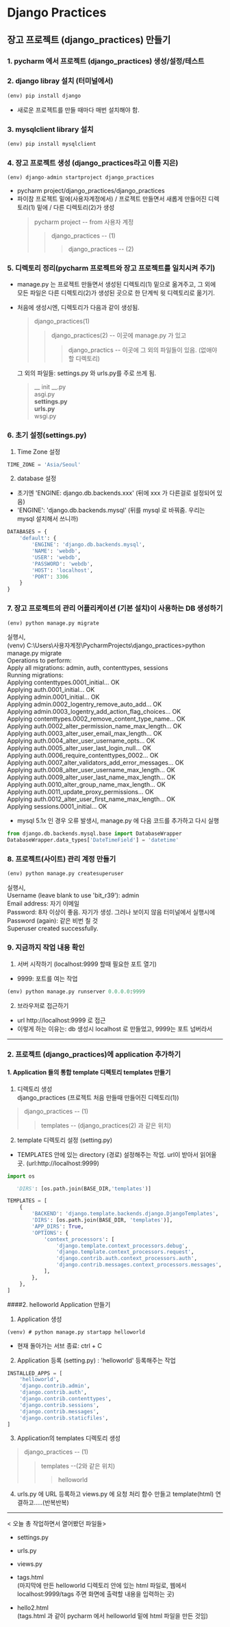 # Django Practices

## 장고 프로젝트 (django_practices) 만들기
### 1. pycharm 에서 프로젝트 (django_practices) 생성/설정/테스트

### 2. django libray 설치 (터미널에서) 
```python
(env) pip install django 
````
- 새로운 프로젝트를 만들 때마다 매번 설치해야 함.

### 3. mysqlclient library 설치 
```python
(env) pip install mysqlclient
```
### 4. 장고 프로젝트 생성 (django_practices라고 이름 지은)
```python
(env) django-admin startproject django_practices
```
- pycharm project/django_practices/django_practices  
- 파이참 프로젝트 밑에(사용자계정에서) / 
  프로젝트 만들면서 새롭게 만들어진 디렉토리(1) 밑에 / 
  다른 디렉토리(2)가 생성
  >pycharm project -- from 사용자 계정
  > >django_practices -- (1)
  > >>django_practices -- (2)

### 5. 디렉토리 정리(pycharm 프로젝트와 장고 프로젝트를 일치시켜 주기)

- manage.py 는 프로젝트 만들면서 생성된 디렉토리(1) 밑으로 옮겨주고,
그 외에 모든 파일은 다른 디렉토리(2)가 생성된 곳으로 한 단계씩 윗 디렉토리로 옮기기.
- 처음에 생성시엔, 디렉토리가 다음과 같이 생성됨.
  >django_practices(1)
  > >django_practices(2) -- 이곳에 manage.py 가 있고
  > >>django_practics -- 이곳에 그 외의 파일들이 있음. (없애야 할 디렉토리)
   
  그 외의 파일들: settings.py 와 urls.py를 주로 쓰게 됨.
  >__ init __.py  
  > asgi.py  
  > __settings.py__  
  > __urls.py__  
  > wsgi.py
### 6. 초기 설정(settings.py)
1) Time Zone 설정
```python
TIME_ZONE = 'Asia/Seoul'
```
2) database 설정 
- 초기엔 'ENGINE: django.db.backends.xxx' (뒤에 xxx 가 다른걸로 설정되어 있음)
- 'ENGINE': 'django.db.backends.mysql' (뒤를 mysql 로 바꿔줌. 우리는 mysql 설치해서 쓰니까)
```python
DATABASES = {
    'default': {
        'ENGINE': 'django.db.backends.mysql',
        'NAME': 'webdb',
        'USER': 'webdb',
        'PASSWORD': 'webdb',
        'HOST': 'localhost',
        'PORT': 3306
    }
}
```
### 7. 장고 프로젝트의 관리 어플리케이션 (기본 설치)이 사용하는 DB 생성하기
```python
(env) python manage.py migrate
```
실행시,  
(venv) C:\Users\사용자계정\PycharmProjects\django_practices>python manage.py migrate  
Operations to perform:  
  Apply all migrations: admin, auth, contenttypes, sessions  
Running migrations:  
  Applying contenttypes.0001_initial... OK  
  Applying auth.0001_initial... OK  
  Applying admin.0001_initial... OK  
  Applying admin.0002_logentry_remove_auto_add... OK  
  Applying admin.0003_logentry_add_action_flag_choices... OK  
  Applying contenttypes.0002_remove_content_type_name... OK  
  Applying auth.0002_alter_permission_name_max_length... OK  
  Applying auth.0003_alter_user_email_max_length... OK  
  Applying auth.0004_alter_user_username_opts... OK  
  Applying auth.0005_alter_user_last_login_null... OK  
  Applying auth.0006_require_contenttypes_0002... OK  
  Applying auth.0007_alter_validators_add_error_messages... OK  
  Applying auth.0008_alter_user_username_max_length... OK  
  Applying auth.0009_alter_user_last_name_max_length... OK  
  Applying auth.0010_alter_group_name_max_length... OK  
  Applying auth.0011_update_proxy_permissions... OK  
  Applying auth.0012_alter_user_first_name_max_length... OK  
  Applying sessions.0001_initial... OK

- mysql 5.1x 인 경우 오류 발생시, manage.py 에 다음 코드를 추가하고 다시 실행
```python
from django.db.backends.mysql.base import DatabaseWrapper
DatabaseWrapper.data_types['DateTimeField'] = 'datetime'
```
### 8. 프로젝트(사이트) 관리 계정 만들기
```python
(env) python manage.py createsuperuser
```
실행시,  
Username (leave blank to use 'bit_r39'): admin  
Email address: 자기 이메일  
Password: 8자 이상이 좋음. 자기가 생성. 그러나 보이지 않음 터미널에서 실행시에  
Password (again): 같은 비번 칠 것  
Superuser created successfully.

### 9. 지금까지 작업 내용 확인
1) 서버 시작하기 (localhost:9999  할때 필요한 포트 열기)
- 9999: 포트를 여는 작업
```python
(env) python manage.py runserver 0.0.0.0:9999
```

2) 브라우저로 접근하기
- url http://localhost:9999 로 접근
- 이렇게 하는 이유는: db 생성시 localhost 로 만들었고, 9999는 포트 넘버라서
-----------------------------------

### 2. 프로젝트 (django_practices)에 application 추가하기

#### 1. Application 들의 통합 template 디렉토리 templates 만들기
1) 디렉토리 생성  
django_practices (프로젝트 처음 만들때 만들어진 디렉토리(1))
> django_practices  -- (1)
>> templates -- (django_practices(2) 과 같은 위치)
   
2) template 디렉토리 설정 (setting.py)
- TEMPLATES 안에 있는 directory (경로) 설정해주는 작업. url이 받아서 읽어올 곳. (url:http://localhost:9999)
```python
import os

   'DIRS': [os.path.join(BASE_DIR,'templates')]
```
```python
TEMPLATES = [
    {
        'BACKEND': 'django.template.backends.django.DjangoTemplates',
        'DIRS': [os.path.join(BASE_DIR, 'templates')],
        'APP_DIRS': True,
        'OPTIONS': {
            'context_processors': [
                'django.template.context_processors.debug',
                'django.template.context_processors.request',
                'django.contrib.auth.context_processors.auth',
                'django.contrib.messages.context_processors.messages',
            ],
        },
    },
]
```
####2. helloworld Application 만들기
1) Application 생성
```shell
(venv) # python manage.py startapp helloworld
```
- 현재 돌아가는 서브 종료: ctrl + C
2) Application 등록 (setting.py) :  'helloworld' 등록해주는 작업
```python
INSTALLED_APPS = [
    'helloworld',
    'django.contrib.admin',
    'django.contrib.auth',
    'django.contrib.contenttypes',
    'django.contrib.sessions',
    'django.contrib.messages',
    'django.contrib.staticfiles',
]
```
3) Application의 templates 디렉토리 생성  
>django_practices  -- (1)
>>templates   --(2와 같은 위치)
>>>helloworld
   
4) urls.py 에 URL 등록하고 views.py 에 요청 처리 함수 만들고 template(html) 연결하고.....(반복반복)

----------
<
오늘 총 작업하면서 열어봤던 파일들> 
- settings.py  
-  urls.py  
- views.py
- tags.html  
  (마지막에 만든 helloworld 디렉토리 안에 있는 html 파일로, 
  웹에서 localhost:9999/tags 주면 화면에 출력할 내용을 입력하는 곳)
  
- hello2.html   
  (tags.html 과 같이 pycharm 에서 helloworld 밑에 html 파일을 만든 것임)